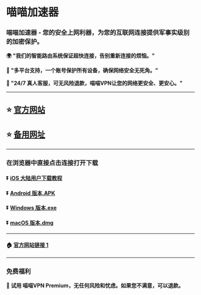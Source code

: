 # 喵喵加速器
### 喵喵加速器 - 您的安全上网利器，为您的互联网连接提供军事实级别的加密保护。

**:earth_africa: "我们的智能路由系统保证超快连接，告别重新连接的烦恼。"**

**:rocket: "多平台支持，一个账号保护所有设备，确保网络安全无死角。"**

**:man: "24/7 真人客服，可无风险退款，喵喵VPN让您的网络更安全、更安心。"**

---

## :star: [官方网站](https://www.miaomiao-fast.com/)
## :star: [备用网址](https:/mm.yakoo.one/)

---
### 在浏览器中直接点击连接打开下载
#### :arrow_double_down: [iOS 大陆用户下载教程](https://www.miaomiao-fast.com/ios)
#### :arrow_double_down: [Android 版本.APK](https://dw.miaomiao.yakoo.one/Miao.apk)
#### :arrow_double_down: [Windows 版本.exe](https://dw.miaomiao.yakoo.one/Miao.exe)
#### :arrow_double_down: [macOS 版本.dmg](https://dw.miaomiao.yakoo.one/Miao.dmg)
---
#### :house: [官方网站链接 1](https://www.miaomiao-fast.com/)
---
### 免费福利
**:gift: 试用 喵喵VPN Premium，无任何风险和忧虑。如果您不满意，可以退款。**
